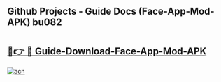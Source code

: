 ## Github Projects - Guide Docs (Face-App-Mod-APK) bu082

# <h2><a href="https://apkcomod.com?title=Face-App-Mod-APK">🔗👉 🔴 Guide-Download-Face-App-Mod-APK </a></h2>

[![acn](https://github.com/user-attachments/assets/0f9c940e-d8b0-45ae-aac7-cd30a18b3e1c)](https://apkcomod.com?title=Face-App-Mod-APK)
